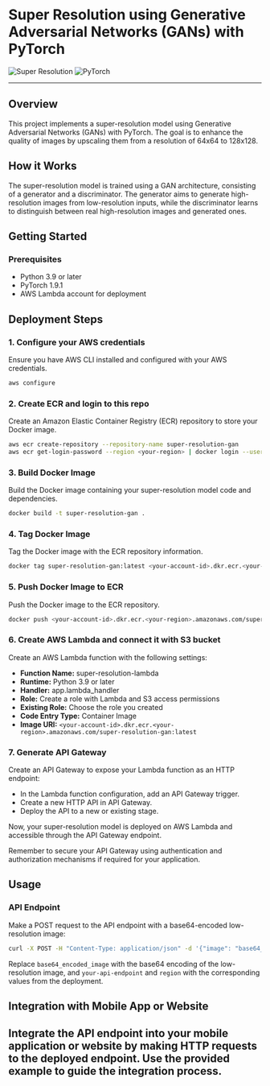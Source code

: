 # Super Resolution using Generative Adversarial Networks (GANs) with PyTorch

![Super Resolution](https://img.shields.io/badge/super-resolution-brightgreen.svg)
![PyTorch](https://img.shields.io/badge/PyTorch-v1.9.1-orange.svg)

---

## Overview

This project implements a super-resolution model using Generative Adversarial Networks (GANs) with PyTorch. The goal is to enhance the quality of images by upscaling them from a resolution of 64x64 to 128x128.

## How it Works

The super-resolution model is trained using a GAN architecture, consisting of a generator and a discriminator. The generator aims to generate high-resolution images from low-resolution inputs, while the discriminator learns to distinguish between real high-resolution images and generated ones.

## Getting Started

### Prerequisites

- Python 3.9 or later
- PyTorch 1.9.1
- AWS Lambda account for deployment


## Deployment Steps

### 1. Configure your AWS credentials

Ensure you have AWS CLI installed and configured with your AWS credentials.

```bash
aws configure
```

### 2. Create ECR and login to this repo

Create an Amazon Elastic Container Registry (ECR) repository to store your Docker image.

```bash
aws ecr create-repository --repository-name super-resolution-gan
aws ecr get-login-password --region <your-region> | docker login --username AWS --password-stdin <your-account-id>.dkr.ecr.<your-region>.amazonaws.com
```

### 3. Build Docker Image

Build the Docker image containing your super-resolution model code and dependencies.

```bash
docker build -t super-resolution-gan .
```

### 4. Tag Docker Image

Tag the Docker image with the ECR repository information.

```bash
docker tag super-resolution-gan:latest <your-account-id>.dkr.ecr.<your-region>.amazonaws.com/super-resolution-gan:latest
```

### 5. Push Docker Image to ECR

Push the Docker image to the ECR repository.

```bash
docker push <your-account-id>.dkr.ecr.<your-region>.amazonaws.com/super-resolution-gan:latest
```

### 6. Create AWS Lambda and connect it with S3 bucket

Create an AWS Lambda function with the following settings:

- **Function Name:** super-resolution-lambda
- **Runtime:** Python 3.9 or later
- **Handler:** app.lambda_handler
- **Role:** Create a role with Lambda and S3 access permissions
- **Existing Role:** Choose the role you created
- **Code Entry Type:** Container Image
- **Image URI:** `<your-account-id>.dkr.ecr.<your-region>.amazonaws.com/super-resolution-gan:latest`

### 7. Generate API Gateway

Create an API Gateway to expose your Lambda function as an HTTP endpoint:

- In the Lambda function configuration, add an API Gateway trigger.
- Create a new HTTP API in API Gateway.
- Deploy the API to a new or existing stage.

Now, your super-resolution model is deployed on AWS Lambda and accessible through the API Gateway endpoint.

Remember to secure your API Gateway using authentication and authorization mechanisms if required for your application.

## Usage

### API Endpoint

Make a POST request to the API endpoint with a base64-encoded low-resolution image:

```bash
curl -X POST -H "Content-Type: application/json" -d '{"image": "base64_encoded_image"}' https://your-api-endpoint.execute-api.region.amazonaws.com/dev/super-resolution
```

Replace `base64_encoded_image` with the base64 encoding of the low-resolution image, and `your-api-endpoint` and `region` with the corresponding values from the deployment.

## Integration with Mobile App or Website

Integrate the API endpoint into your mobile application or website by making HTTP requests to the deployed endpoint. Use the provided example to guide the integration process.
---
